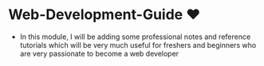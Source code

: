 # Web-Development-Guide ❤️

- In this module, I will be adding some professional notes and reference tutorials which will be very much useful for freshers and beginners who are very passionate to become a web developer 
